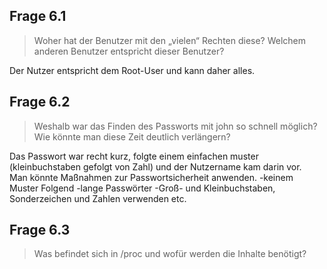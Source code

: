 ## Frage 6.1
>Woher hat der Benutzer mit den „vielen“ Rechten diese? Welchem anderen Benutzer entspricht dieser Benutzer?

Der Nutzer entspricht dem Root-User und kann daher alles.

## Frage 6.2
>Weshalb war das Finden des Passworts mit john so schnell möglich? Wie könnte man diese Zeit deutlich verlängern?

Das Passwort war recht kurz, folgte einem einfachen muster (kleinbuchstaben gefolgt von Zahl) und der Nutzername kam darin vor.  
Man könnte Maßnahmen zur Passwortsicherheit anwenden. 
-keinem Muster Folgend
-lange Passwörter
-Groß- und Kleinbuchstaben, Sonderzeichen und Zahlen verwenden
etc.

## Frage 6.3
>Was befindet sich in /proc und wofür werden die Inhalte benötigt?
